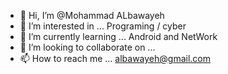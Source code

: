 - 👋 Hi, I’m @Mohammad ALbawayeh
- 👀 I’m interested in ... Programing / cyber 
- 🌱 I’m currently learning ... Android and NetWork 
- 💞️ I’m looking to collaborate on ...
- 📫 How to reach me ... albawayeh@gmail.com

<!---
bawayeh/bawayeh is a ✨ special ✨ repository because its `README.md` (this file) appears on your GitHub profile.
You can click the Preview link to take a look at your changes.
--->
